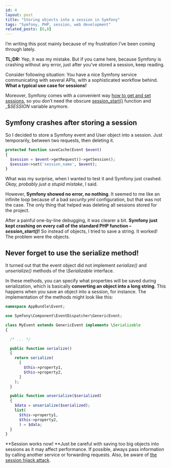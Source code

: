 ```yaml
---
id: 4
layout: post
title: "Storing objects into a session in Symfony"
tags: "Symfony, PHP, session, web development"
related_posts: [6,8]
---
```


I’m writing this post mainly because of my frustration I’ve been coming through lately.

**TL;DR:** Yep, it was my mistake. But if you came here, because Symfony is crashing without any error, just after you’ve stored a session, keep reading.

Consider following situation: You have a nice Symfony service communicating with several APIs, with a sophisticated workflow behind. **What a typical use case for sessions!**

Moreover, Symfony comes with a convenient way [how to get and set sessions](https://symfony.com/doc/current/components/http_foundation/sessions.html), so you don’t need the obscure [session_start()](http://php.net/manual/en/function.session-start.php) function and _$_SESSION_ variable anymore.

## Symfony crashes after storing a session

So I decided to store a Symfony event and User object into a session. Just temporarily, between two requests, then deleting it.

```php
protected function saveCache(Event $event)
{
  $session = $event->getRequest()->getSession();
  $session->set('session_name', $event);
}
```

What was my surprise, when I wanted to test it and Symfony just crashed. _Okay, probably just a stupid mistake_, I said.

However, **Symfony showed no error, no nothing**. It seemed to me like an infinite loop because of a bad _security.yml_ configuration, but that was not the case. The only thing that helped was deleting all sessions stored for the project.

After a painful one-by-line debugging, it was clearer a bit. **Symfony just kept crashing on every call of the standard PHP function – _session_start()_!** So instead of objects, I tried to save a string. It worked! The problem were the objects.

## Never forget to use the serialize method!

It turned out that the event object did not implement _serialize()_ and _unserialize()_ methods of the _\Serializable_ interface.

In these methods, you can specify what properties will be saved during serialization, which is basically **converting an object into a long string**. This happens when you save an object into a session, for instance. The implementation of the methods might look like this:

```php
namespace AppBundle\Event;

use Symfony\Component\EventDispatcher\GenericEvent;

class MyEvent extends GenericEvent implements \Serializable
{

  /* ... */

  public function serialize()
  {
    return serialize(
      [
        $this->property1,
        $this->property2,
      ]
    );
  }

  public function unserialize($serialized)
  {
    $data = unserialize($serialized);
    list(
      $this->property1, 
      $this->property2,
      ) = $data;
  }
}
```

**Session works now! **Just be careful with saving too big objects into sessions as it may affect performance. If possible, always pass information by calling another service or forwarding requests. Also, be aware of [the session hijack attack](https://en.wikipedia.org/wiki/Session_hijacking).